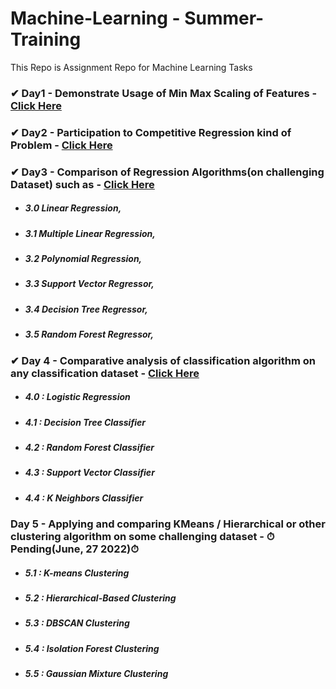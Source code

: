 # **Machine-Learning - Summer-Training**
This Repo is Assignment Repo for Machine Learning Tasks

### ✔ Day1 - Demonstrate Usage of Min Max Scaling of Features  -  [Click Here](https://github.com/Rishabh8827/Machine-Learning---Summer-Training/tree/main/Day%201)

### ✔ Day2 - Participation to Competitive Regression kind of Problem - [Click Here](https://github.com/Rishabh8827/Machine-Learning---Summer-Training/tree/main/Day%202)

### ✔ Day3 - Comparison of Regression Algorithms(on challenging Dataset) such as - [Click Here](https://github.com/Rishabh8827/Machine-Learning---Summer-Training/tree/main/Day%203)
   - ##### 3.0  Linear Regression,
   - ##### 3.1  Multiple Linear Regression,
   - ##### 3.2  Polynomial Regression,
   - ##### 3.3  Support Vector Regressor,
   - ##### 3.4  Decision Tree Regressor,
   - ##### 3.5  Random Forest Regressor,
   
### ✔ Day 4 - Comparative analysis of classification algorithm on any classification dataset - [Click Here](https://github.com/Rishabh8827/Machine-Learning---Summer-Training/tree/main/Day%204)
   - ##### 4.0 : Logistic Regression
   - ##### 4.1 : Decision Tree Classifier
   - ##### 4.2 : Random Forest Classifier
   - ##### 4.3 : Support Vector Classifier
   - ##### 4.4 : K Neighbors Classifier

### Day 5 - Applying and comparing KMeans / Hierarchical or other clustering algorithm on some challenging dataset - ⏱Pending(June, 27 2022)⏱
   - ##### 5.1 : K-means Clustering
   - ##### 5.2 : Hierarchical-Based Clustering
   - ##### 5.3 : DBSCAN Clustering
   - ##### 5.4 : Isolation Forest Clustering
   - ##### 5.5 : Gaussian Mixture Clustering

